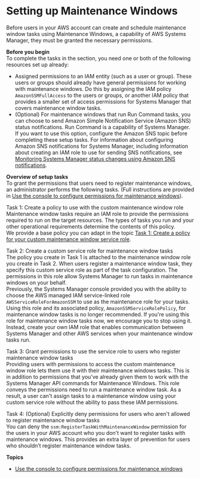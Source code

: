# Setting up Maintenance Windows<a name="sysman-maintenance-permissions"></a>

Before users in your AWS account can create and schedule maintenance window tasks using Maintenance Windows, a capability of AWS Systems Manager, they must be granted the necessary permissions\.

**Before you begin**  
To complete the tasks in the section, you need one or both of the following resources set up already:
+ Assigned permissions to an IAM entity \(such as a user or group\)\. These users or groups should already have general permissions for working with maintenance windows\. Do this by assigning the IAM policy `AmazonSSMFullAccess` to the users or groups, or another IAM policy that provides a smaller set of access permissions for Systems Manager that covers maintenance window tasks\. 
+ \(Optional\) For maintenance windows that run Run Command tasks, you can choose to send Amazon Simple Notification Service \(Amazon SNS\) status notifications\. Run Command is a capability of Systems Manager\. If you want to use this option, configure the Amazon SNS topic before completing these setup tasks\. For information about configuring Amazon SNS notifications for Systems Manager, including information about creating an IAM role to use for sending SNS notifications, see [Monitoring Systems Manager status changes using Amazon SNS notifications](monitoring-sns-notifications.md)\.

**Overview of setup tasks**  
To grant the permissions that users need to register maintenance windows, an administrator performs the following tasks\. \(Full instructions are provided in [Use the console to configure permissions for maintenance windows](sysman-maintenance-perm-console.md)\)\.

Task 1: Create a policy to use with the custom maintenance window role  
Maintenance window tasks require an IAM role to provide the permissions required to run on the target resources\. The types of tasks you run and your other operational requirements determine the contents of this policy\.  
We provide a base policy you can adapt in the topic [Task 1: Create a policy for your custom maintenance window service role](sysman-maintenance-perm-console.md#sysman-maintenance-role-policy)\.

Task 2: Create a custom service role for maintenance window tasks  
The policy you create in Task 1 is attached to the maintenance window role you create in Task 2\. When users register a maintenance window task, they specify this custom service role as part of the task configuration\. The permissions in this role allow Systems Manager to run tasks in maintenance windows on your behalf\.  
Previously, the Systems Manager console provided you with the ability to choose the AWS managed IAM service\-linked role `AWSServiceRoleForAmazonSSM` to use as the maintenance role for your tasks\. Using this role and its associated policy, `AmazonSSMServiceRolePolicy`, for maintenance window tasks is no longer recommended\. If you're using this role for maintenance window tasks now, we encourage you to stop using it\. Instead, create your own IAM role that enables communication between Systems Manager and other AWS services when your maintenance window tasks run\.

Task 3: Grant permissions to use the service role to users who register maintenance window tasks   
Providing users with permissions to access the custom maintenance window role lets them use it with their maintenance windows tasks\. This is in addition to permissions that you’ve already given them to work with the Systems Manager API commands for Maintenance Windows\. This role conveys the permissions need to run a maintenance window task\. As a result, a user can't assign tasks to a maintenance window using your custom service role without the ability to pass these IAM permissions\.

Task 4: \(Optional\) Explicitly deny permissions for users who aren't allowed to register maintenance window tasks  
You can deny the `ssm:RegisterTaskWithMaintenanceWindow` permission for the users in your AWS account who you don't want to register tasks with maintenance windows\. This provides an extra layer of prevention for users who shouldn’t register maintenance window tasks\.

**Topics**
+ [Use the console to configure permissions for maintenance windows](sysman-maintenance-perm-console.md)